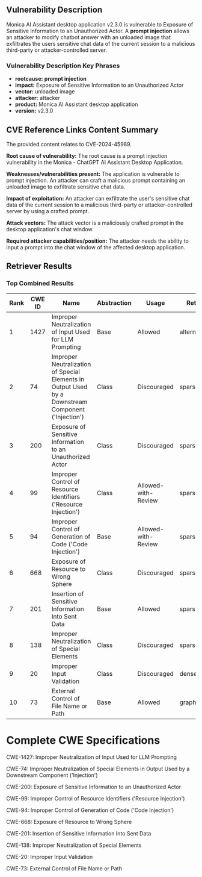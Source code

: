 ## Vulnerability Description
Monica AI Assistant desktop application v2.3.0 is vulnerable to Exposure of Sensitive Information to an Unauthorized Actor. A **prompt injection** allows an attacker to modify chatbot answer with an unloaded image that exfiltrates the users sensitive chat data of the current session to a malicious third-party or attacker-controlled server.

### Vulnerability Description Key Phrases
- **rootcause:** **prompt injection**
- **impact:** Exposure of Sensitive Information to an Unauthorized Actor
- **vector:** unloaded image
- **attacker:** attacker
- **product:** Monica AI Assistant desktop application
- **version:** v2.3.0

## CVE Reference Links Content Summary
The provided content relates to CVE-2024-45989.

**Root cause of vulnerability:**
The root cause is a prompt injection vulnerability in the Monica - ChatGPT AI Assistant Desktop Application.

**Weaknesses/vulnerabilities present:**
The application is vulnerable to prompt injection. An attacker can craft a malicious prompt containing an unloaded image to exfiltrate sensitive chat data.

**Impact of exploitation:**
An attacker can exfiltrate the user's sensitive chat data of the current session to a malicious third-party or attacker-controlled server by using a crafted prompt.

**Attack vectors:**
The attack vector is a maliciously crafted prompt in the desktop application's chat window.

**Required attacker capabilities/position:**
The attacker needs the ability to input a prompt into the chat window of the affected desktop application.

## Retriever Results

### Top Combined Results

| Rank | CWE ID | Name | Abstraction | Usage  | Retrievers | Individual Scores |
|------|--------|------|-------------|-------|------------|-------------------|
| 1 | 1427 | Improper Neutralization of Input Used for LLM Prompting | Base | Allowed | alternate_terms | 1.000 |
| 2 | 74 | Improper Neutralization of Special Elements in Output Used by a Downstream Component ('Injection') | Class | Discouraged | sparse | 0.311 |
| 3 | 200 | Exposure of Sensitive Information to an Unauthorized Actor | Class | Discouraged | sparse | 0.301 |
| 4 | 99 | Improper Control of Resource Identifiers ('Resource Injection') | Class | Allowed-with-Review | sparse | 0.300 |
| 5 | 94 | Improper Control of Generation of Code ('Code Injection') | Base | Allowed-with-Review | sparse | 0.299 |
| 6 | 668 | Exposure of Resource to Wrong Sphere | Class | Discouraged | sparse | 0.295 |
| 7 | 201 | Insertion of Sensitive Information Into Sent Data | Base | Allowed | sparse | 0.289 |
| 8 | 138 | Improper Neutralization of Special Elements | Class | Discouraged | sparse | 0.289 |
| 9 | 20 | Improper Input Validation | Class | Discouraged | dense | 0.479 |
| 10 | 73 | External Control of File Name or Path | Base | Allowed | graph | 0.003 |



# Complete CWE Specifications

CWE-1427: Improper Neutralization of Input Used for LLM Prompting

CWE-74: Improper Neutralization of Special Elements in Output Used by a Downstream Component ('Injection')

CWE-200: Exposure of Sensitive Information to an Unauthorized Actor

CWE-99: Improper Control of Resource Identifiers ('Resource Injection')

CWE-94: Improper Control of Generation of Code ('Code Injection')

CWE-668: Exposure of Resource to Wrong Sphere

CWE-201: Insertion of Sensitive Information Into Sent Data

CWE-138: Improper Neutralization of Special Elements

CWE-20: Improper Input Validation

CWE-73: External Control of File Name or Path